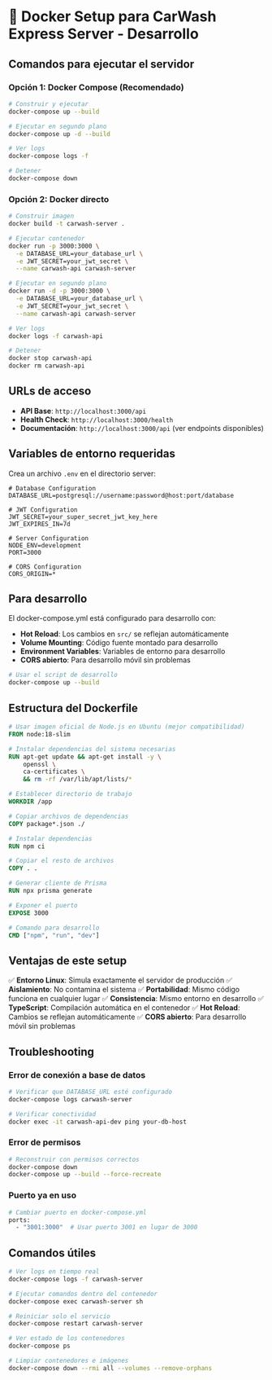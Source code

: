 # 🐳 Docker Setup para CarWash Express Server - Desarrollo

## Comandos para ejecutar el servidor

### Opción 1: Docker Compose (Recomendado)

```bash
# Construir y ejecutar
docker-compose up --build

# Ejecutar en segundo plano
docker-compose up -d --build

# Ver logs
docker-compose logs -f

# Detener
docker-compose down
```

### Opción 2: Docker directo

```bash
# Construir imagen
docker build -t carwash-server .

# Ejecutar contenedor
docker run -p 3000:3000 \
  -e DATABASE_URL=your_database_url \
  -e JWT_SECRET=your_jwt_secret \
  --name carwash-api carwash-server

# Ejecutar en segundo plano
docker run -d -p 3000:3000 \
  -e DATABASE_URL=your_database_url \
  -e JWT_SECRET=your_jwt_secret \
  --name carwash-api carwash-server

# Ver logs
docker logs -f carwash-api

# Detener
docker stop carwash-api
docker rm carwash-api
```

## URLs de acceso

- **API Base**: `http://localhost:3000/api`
- **Health Check**: `http://localhost:3000/health`
- **Documentación**: `http://localhost:3000/api` (ver endpoints disponibles)

## Variables de entorno requeridas

Crea un archivo `.env` en el directorio server:

```env
# Database Configuration
DATABASE_URL=postgresql://username:password@host:port/database

# JWT Configuration
JWT_SECRET=your_super_secret_jwt_key_here
JWT_EXPIRES_IN=7d

# Server Configuration
NODE_ENV=development
PORT=3000

# CORS Configuration
CORS_ORIGIN=*
```

## Para desarrollo

El docker-compose.yml está configurado para desarrollo con:

- **Hot Reload**: Los cambios en `src/` se reflejan automáticamente
- **Volume Mounting**: Código fuente montado para desarrollo
- **Environment Variables**: Variables de entorno para desarrollo
- **CORS abierto**: Para desarrollo móvil sin problemas

```bash
# Usar el script de desarrollo
docker-compose up --build
```

## Estructura del Dockerfile

```dockerfile
# Usar imagen oficial de Node.js en Ubuntu (mejor compatibilidad)
FROM node:18-slim

# Instalar dependencias del sistema necesarias
RUN apt-get update && apt-get install -y \
    openssl \
    ca-certificates \
    && rm -rf /var/lib/apt/lists/*

# Establecer directorio de trabajo
WORKDIR /app

# Copiar archivos de dependencias
COPY package*.json ./

# Instalar dependencias
RUN npm ci

# Copiar el resto de archivos
COPY . .

# Generar cliente de Prisma
RUN npx prisma generate

# Exponer el puerto
EXPOSE 3000

# Comando para desarrollo
CMD ["npm", "run", "dev"]
```

## Ventajas de este setup

✅ **Entorno Linux**: Simula exactamente el servidor de producción
✅ **Aislamiento**: No contamina el sistema
✅ **Portabilidad**: Mismo código funciona en cualquier lugar
✅ **Consistencia**: Mismo entorno en desarrollo
✅ **TypeScript**: Compilación automática en el contenedor
✅ **Hot Reload**: Cambios se reflejan automáticamente
✅ **CORS abierto**: Para desarrollo móvil sin problemas

## Troubleshooting

### Error de conexión a base de datos

```bash
# Verificar que DATABASE_URL esté configurado
docker-compose logs carwash-server

# Verificar conectividad
docker exec -it carwash-api-dev ping your-db-host
```

### Error de permisos

```bash
# Reconstruir con permisos correctos
docker-compose down
docker-compose up --build --force-recreate
```

### Puerto ya en uso

```bash
# Cambiar puerto en docker-compose.yml
ports:
  - "3001:3000"  # Usar puerto 3001 en lugar de 3000
```

## Comandos útiles

```bash
# Ver logs en tiempo real
docker-compose logs -f carwash-server

# Ejecutar comandos dentro del contenedor
docker-compose exec carwash-server sh

# Reiniciar solo el servicio
docker-compose restart carwash-server

# Ver estado de los contenedores
docker-compose ps

# Limpiar contenedores e imágenes
docker-compose down --rmi all --volumes --remove-orphans
```
